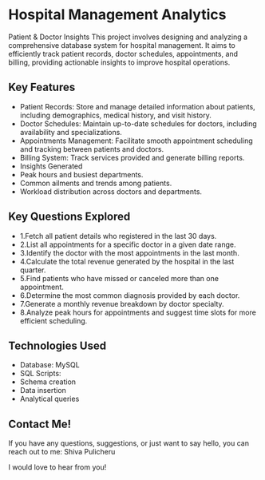 # Hospital Management Analytics
Patient & Doctor Insights
This project involves designing and analyzing a comprehensive database system for hospital management. It aims to efficiently track patient records, doctor schedules, appointments, and billing, providing actionable insights to improve hospital operations.

## Key Features
- Patient Records: Store and manage detailed information about patients, including demographics, medical history, and visit history.
- Doctor Schedules: Maintain up-to-date schedules for doctors, including availability and specializations.
- Appointments Management: Facilitate smooth appointment scheduling and tracking between patients and doctors.
- Billing System: Track services provided and generate billing reports.
- Insights Generated
- Peak hours and busiest departments.
- Common ailments and trends among patients.
- Workload distribution across doctors and departments.

## Key Questions Explored
- 1.Fetch all patient details who registered in the last 30 days.
- 2.List all appointments for a specific doctor in a given date range.
- 3.Identify the doctor with the most appointments in the last month.
- 4.Calculate the total revenue generated by the hospital in the last quarter.
- 5.Find patients who have missed or canceled more than one appointment.
- 6.Determine the most common diagnosis provided by each doctor.
- 7.Generate a monthly revenue breakdown by doctor specialty.
- 8.Analyze peak hours for appointments and suggest time slots for more efficient scheduling.

## Technologies Used
- Database: MySQL
- SQL Scripts:
- Schema creation
- Data insertion
- Analytical queries

## Contact Me!
If you have any questions, suggestions, or just want to say hello, you can reach out to me:
Shiva Pulicheru

I would love to hear from you!
